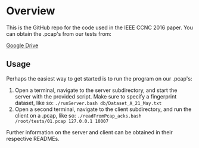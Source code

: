 # Overview
This is the GitHub repo for the code used in the IEEE CCNC 2016 paper. You can obtain the .pcap's from our tests from:

[Google Drive](https://drive.google.com/drive/folders/1hLOPq1Bzh09-xyFA4I5T02bLXB0BVyTV?usp=sharing)

## Usage
Perhaps the easiest way to get started is to run the program on our .pcap's:

1. Open a terminal, navigate to the server subdirectory, and start the server with the provided script. Make sure to specify a fingerprint dataset, like so: `./runServer.bash db/Dataset_A_21_May.txt`
2. Open a second terminal, navigate to the client subdirectory, and run the client on a .pcap, like so: `./readFromPcap_acks.bash /root/tests/01.pcap 127.0.0.1 10007`

Further information on the server and client can be obtained in their respective READMEs.

